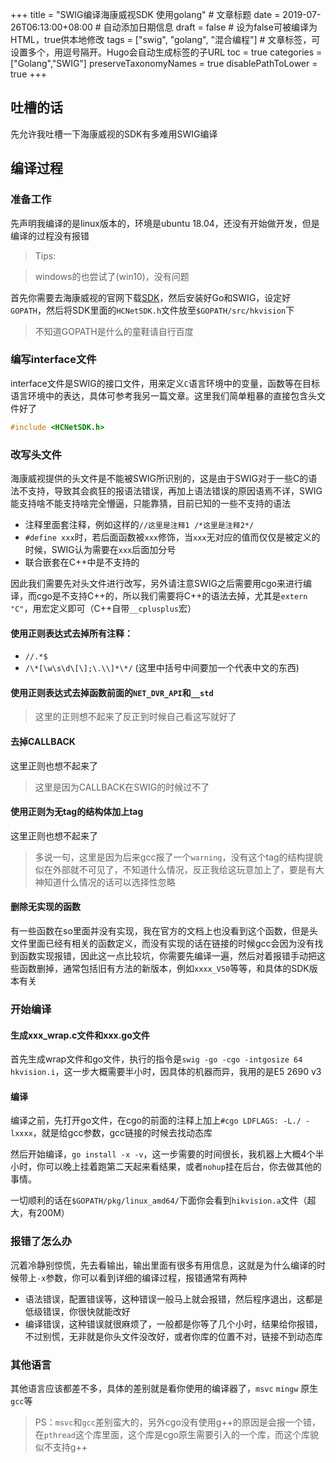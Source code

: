 +++
title = "SWIG编译海康威视SDK 使用golang"  # 文章标题
date = 2019-07-26T06:13:00+08:00  # 自动添加日期信息
draft = false  # 设为false可被编译为HTML，true供本地修改
tags = ["swig", "golang", "混合编程"]  # 文章标签，可设置多个，用逗号隔开。Hugo会自动生成标签的子URL
toc = true
categories = ["Golang","SWIG"]
preserveTaxonomyNames = true
disablePathToLower = true
+++
## 吐槽的话
先允许我吐槽一下海康威视的SDK有多难用SWIG编译

## 编译过程
### 准备工作
先声明我编译的是linux版本的，环境是ubuntu 18.04，还没有开始做开发，但是编译的过程没有报错

> Tips:

> windows的也尝试了(win10)，没有问题

首先你需要去海康威视的官网下载[SDK][SDK]，然后安装好Go和SWIG，设定好`GOPATH`，然后将SDK里面的`HCNetSDK.h`文件放至`$GOPATH/src/hkvision`下

>不知道GOPATH是什么的童鞋请自行百度

### 编写interface文件
interface文件是SWIG的接口文件，用来定义`C`语言环境中的变量，函数等在目标语言环境中的表达，具体可参考我另一篇文章。这里我们简单粗暴的直接包含头文件好了

``` C
#include <HCNetSDK.h>
```

### 改写头文件
海康威视提供的头文件是不能被SWIG所识别的，这是由于SWIG对于一些C的语法不支持，导致其会疯狂的报语法错误，再加上语法错误的原因语焉不详，SWIG能支持啥不能支持啥完全懵逼，只能靠猜，目前已知的一些不支持的语法

- 注释里面套注释，例如这样的`//这里是注释1 /*这里是注释2*/`
- `#define xxx`时，若后面函数被`xxx`修饰，当`xxx`无对应的值而仅仅是被定义的时候，SWIG认为需要在`xxx`后面加分号
- 联合嵌套在C++中是不支持的

因此我们需要先对头文件进行改写，另外请注意SWIG之后需要用cgo来进行编译，而cgo是不支持C++的，所以我们需要将C++的语法去掉，尤其是`extern "C"`，用宏定义即可（C++自带`__cplusplus`宏）

#### 使用正则表达式去掉所有注释：
- `//.*$` 
- `/\*[\w\s\d\[\];\.\\]*\*/` (这里中括号中间要加一个代表中文的东西)

#### 使用正则表达式去掉函数前面的`NET_DVR_API`和`__std`

>这里的正则想不起来了反正到时候自己看这写就好了

#### 去掉CALLBACK
这里正则也想不起来了

>这里是因为CALLBACK在SWIG的时候过不了

#### 使用正则为无tag的结构体加上tag
这里正则也想不起来了

>多说一句，这里是因为后来gcc报了一个`warning`，没有这个tag的结构提貌似在外部就不可见了，不知道什么情况，反正我给这玩意加上了，要是有大神知道什么情况的话可以选择性忽略

#### 删除无实现的函数
有一些函数在so里面并没有实现，我在官方的文档上也没看到这个函数，但是头文件里面已经有相关的函数定义，而没有实现的话在链接的时候gcc会因为没有找到函数实现报错，因此这一点比较坑，你需要先编译一遍，然后对着报错手动把这些函数删掉，通常包括旧有方法的新版本，例如`xxxx_V50`等等，和具体的SDK版本有关

### 开始编译
#### 生成xxx_wrap.c文件和xxx.go文件
首先生成wrap文件和go文件，执行的指令是`swig -go -cgo -intgosize 64 hkvision.i`，这一步大概需要半小时，因具体的机器而异，我用的是E5 2690 v3

#### 编译
编译之前，先打开go文件，在cgo的前面的注释上加上`#cgo LDFLAGS: -L./ -lxxxx`，就是给gcc参数，gcc链接的时候去找动态库

然后开始编译，`go install -x -v`，这一步需要的时间很长，我机器上大概4个半小时，你可以晚上挂着跑第二天起来看结果，或者`nohup`挂在后台，你去做其他的事情。

一切顺利的话在`$GOPATH/pkg/linux_amd64/`下面你会看到`hikvision.a`文件（超大，有200M）

### 报错了怎么办
沉着冷静别惊慌，先去看输出，输出里面有很多有用信息，这就是为什么编译的时候带上`-x`参数，你可以看到详细的编译过程，报错通常有两种

- 语法错误，配置错误等，这种错误一般马上就会报错，然后程序退出，这都是低级错误，你很快就能改好
- 编译错误，这种错误就很麻烦了，一般都是你等了几个小时，结果给你报错，不过别慌，无非就是你头文件没改好，或者你库的位置不对，链接不到动态库

### 其他语言
其他语言应该都差不多，具体的差别就是看你使用的编译器了，`msvc` `mingw` 原生`gcc`等

>PS：`msvc`和`gcc`差别蛮大的，另外cgo没有使用g++的原因是会报一个错，在`pthread`这个库里面，这个库是cgo原生需要引入的一个库，而这个库貌似不支持g++

[SDK]: https://www.hikvision.com/cn/download_61.html